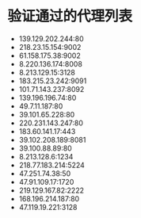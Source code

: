 # 验证通过的代理列表

 - 139.129.202.244:80
 - 218.23.15.154:9002
 - 61.158.175.38:9002
 - 8.220.136.174:8008
 - 8.213.129.15:3128
 - 183.215.23.242:9091
 - 101.71.143.237:8092
 - 139.196.196.74:80
 - 49.7.11.187:80
 - 39.101.65.228:80
 - 220.231.143.247:80
 - 183.60.141.17:443
 - 39.102.208.189:8081
 - 39.100.88.89:80
 - 8.213.128.6:1234
 - 218.77.183.214:5224
 - 47.251.74.38:50
 - 47.91.109.17:1720
 - 219.129.167.82:2222
 - 168.196.214.187:80
 - 47.119.19.221:3128
